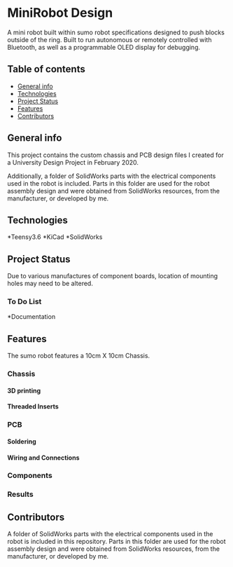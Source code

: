 # MiniRobot Design
A mini robot built within sumo robot specifications designed to push blocks outside of the ring.  Built to run autonomous or remotely controlled with Bluetooth, as well as a programmable OLED display for debugging.

## Table of contents
* [General info](#general-info)
* [Technologies](#technologies)
* [Project Status](#project-status)
* [Features](#features)
* [Contributors](#contributors)


## General info
This project contains the custom chassis and PCB design files I created for a University Design Project in February 2020. 

Additionally, a folder of SolidWorks parts with the electrical components used in the robot is included. Parts in this 
folder are used for the robot assembly design and were obtained from SolidWorks resources, from the manufacturer, or developed by me. 

## Technologies
*Teensy3.6
*KiCad
*SolidWorks

## Project Status
Due to various manufactures of component boards, location of mounting holes may need to be altered.

### To Do List
*Documentation

## Features
The sumo robot features a 10cm X 10cm Chassis.

### Chassis

#### 3D printing

#### Threaded Inserts

### PCB

#### Soldering

#### Wiring and Connections

### Components

### Results

## Contributors
A folder of SolidWorks parts with the electrical components used in the robot is included in this repository. 
Parts in this folder are used for the robot assembly design and were obtained from SolidWorks resources, from the manufacturer, or developed by me.
